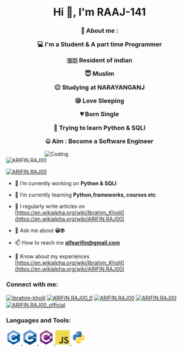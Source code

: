 <h1 align="center">Hi 👋, I'm RAAJ-141</h1>
<h3 align="center">
  🤠 About me : 
  
  💻 I'm a Student & A part time Programmer 
  
  🇧🇩 Resident of indian 
  
  😇 Muslim 
  
  😐 Studying at NARAYANGANJ 
  
  😪 Love Sleeping 
  
  💔 Born Single 
  
  🐍 Trying to learn Python & SQLI 
  
  🤐 Aim : Become a Software Engineer</h3>
<img align="right" alt="Coding" width="400" src="https://media.tenor.com/rePDfDWO3XoAAAAd/hacking.gif">
 
<p align="left"> <img src="https://komarev.com/ghpvc/?username=ARIFIN.RAJ00&label=Profile%20views&color=0e75b6&style=flat" alt="ARIFIN.RAJ00" /> </p>
 
<p align="left"> <a href="https://twitter.com/ARIFIN.RAJ00_0" target="blank"><img src="https://img.shields.io/twitter/follow/ARIFIN.RAJ00?logo=twitter&style=for-the-badge" alt="ARIFIN.RAJ00" /></a> </p>
 
- 🔭 I’m currently working on **Python & SQLI**
 
- 🌱 I’m currently learning **Python,frameworks, courses etc**
 
- 📝 I regularly write articles on [https://en.wikialpha.org/wiki/Ibrahim_Kholil](https://en.wikialpha.org/wiki/ARIFIN.RAJ00)
 
- 💬 Ask me about **😀🤓**
 
- 📫 How to reach me **alfearifin@gmail.com**
 
- 📄 Know about my experiences [https://en.wikialpha.org/wiki/Ibrahim_Kholil](https://en.wikialpha.org/wiki/ARIFIN.RAJ00)
 
<h3 align="left">Connect with me:</h3>
<p align="left">
<a href="https://dev.to/ibrahim-kholil" target="blank"><img align="center" src="https://raw.githubusercontent.com/rahuldkjain/github-profile-readme-generator/master/src/images/icons/Social/devto.svg" alt="ibrahim-kholil" height="30" width="40" /></a>
<a href="https://twitter.com/ARIFIN.RAJ00_0" target="blank"><img align="center" src="https://raw.githubusercontent.com/rahuldkjain/github-profile-readme-generator/master/src/images/icons/Social/twitter.svg" alt="ARIFIN.RAJ00_0" height="30" width="40" /></a>
<a href="https://linkedin.com/in/ibrahim-kholil420" target="blank"><img align="center" src="https://raw.githubusercontent.com/rahuldkjain/github-profile-readme-generator/master/src/images/icons/Social/linked-in-alt.svg" alt="ARIFIN.RAJ00" height="30" width="40" /></a>
<a href="https://www.facebook.com/ibrahim.kholi.ullah2" target="blank"><img align="center" src="https://raw.githubusercontent.com/rahuldkjain/github-profile-readme-generator/master/src/images/icons/Social/facebook.svg" alt="ARIFIN.RAJ00" height="30" width="40" /></a>
<a href="https://instagram.com/ARIFIN.RAJ00_official" target="blank"><img align="center" src="https://raw.githubusercontent.com/rahuldkjain/github-profile-readme-generator/master/src/images/icons/Social/instagram.svg" alt="ARIFIN.RAJ00_official" height="30" width="40" /></a>
</p>
 
<h3 align="left">Languages and Tools:</h3>
<p align="left"> <a href="https://www.cprogramming.com/" target="_blank" rel="noreferrer"> <img src="https://raw.githubusercontent.com/devicons/devicon/master/icons/c/c-original.svg" alt="c" width="40" height="40"/> </a> <a href="https://www.w3schools.com/cpp/" target="_blank" rel="noreferrer"> <img src="https://raw.githubusercontent.com/devicons/devicon/master/icons/cplusplus/cplusplus-original.svg" alt="cplusplus" width="40" height="40"/> </a> <a href="https://www.w3schools.com/cs/" target="_blank" rel="noreferrer"> <img src="https://raw.githubusercontent.com/devicons/devicon/master/icons/csharp/csharp-original.svg" alt="csharp" width="40" height="40"/> </a> <a href="https://developer.mozilla.org/en-US/docs/Web/JavaScript" target="_blank" rel="noreferrer"> <img src="https://raw.githubusercontent.com/devicons/devicon/master/icons/javascript/javascript-original.svg" alt="javascript" width="40" height="40"/> </a> <a href="https://www.python.org" target="_blank" rel="noreferrer"> <img src="https://raw.githubusercontent.com/devicons/devicon/master/icons/python/python-original.svg" alt="python" width="40" height="40"/> </a> </p>
 
